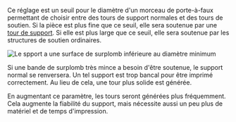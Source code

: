 Ce réglage est un seuil pour le diamètre d'un morceau de porte-à-faux permettant de choisir entre des tours de support normales et des tours de soutien. Si la pièce est plus fine que ce seuil, elle sera soutenue par une [tour de support](support_use_towers.md). Si elle est plus large que ce seuil, elle sera soutenue par les structures de soutien ordinaires.

![Le spport a une surface de surplomb inférieure au diamètre minimum](../../../articles/images/support_use_towers.svg)

Si une bande de surplomb très mince a besoin d'être soutenue, le support normal se renversera. Un tel support est trop bancal pour être imprimé correctement. Au lieu de cela, une tour plus solide est générée.

En augmentant ce paramètre, les tours seront générées plus fréquemment. Cela augmente la fiabilité du support, mais nécessite aussi un peu plus de matériel et de temps d'impression.
